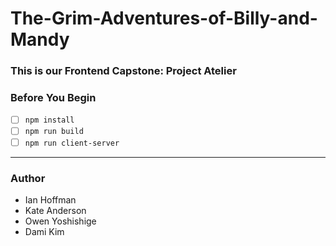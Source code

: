 # The-Grim-Adventures-of-Billy-and-Mandy
### This is our Frontend Capstone: Project Atelier

### Before You Begin
  - [ ] `npm install`
  - [ ] `npm run build`
  - [ ] `npm run client-server`

---
### Author
  * Ian Hoffman
  * Kate Anderson
  * Owen Yoshishige
  * Dami Kim




